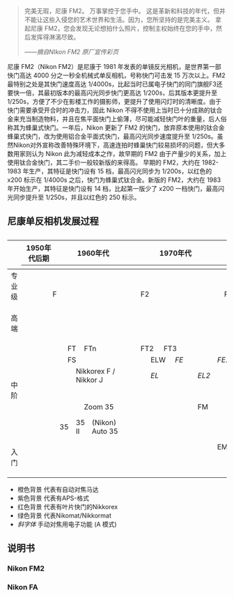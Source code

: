 
> 完美无瑕，尼康 FM2。
  万事掌控于您手中。
  这是革新和科技的年代，但并不能让这些入侵您的艺术世界和生活。因为，您所坚持的是完美主义。
  拿起尼康 FM2，您会发现无论想拍什么照片，控制主权始终在您的手中，然后发挥得淋漓尽致。
>  
> *——摘自NIkon FM2 原厂宣传彩页*

尼康 FM2（Nikon FM2）是尼康于 1981 年发表的单镜反光相机，是世界第一部快门高达 4000 分之一秒全机械式单反相机，号称快门可击发 15 万次以上。FM2 最特别之处是其快门速度高达 1/4000s，比起当时已属电子快门的同门旗舰F3还要快一倍，其最初版本的最高闪光同步快门更高达 1/200s，后其版本更提升至 1/250s，方便了不少在影楼工作的摄影师，更提升了使用闪灯时的清晰度。由于快门需要承受开合时的冲击力，固此 Nikon 不得不使用上当时已十分成熟的钛合金来充当制造物料，并且在焦平面快门上偷薄，尽可能减轻快门叶的重量，后人俗称其为蜂巢式快门。一年后，Nikon 更新了 FM2 的快门，放弃原本使用的钛合金蜂巢式快门，改为使用铝合金平面式快门，最高闪光同步速度提升至 1/250s。虽然Nikon对外宣称改善特殊环境下，高速连拍时蜂巢快门较易损坏的问题，但大多数用家则认为 Nikon 此为减轻成本之作，故早期的 FM2 由于产量少的关系，加上使用钛合金快门，其二手价一般较新版的来得高。 早期的 FM2，大约在 1982-1983 年生产，其特征是快门设有 15 档，最高闪光同步为 1/200s，以红色的 x200 标示在 1/4000s 之后，快门为蜂巢式钛合金。新版的 FM2，大约在 1983 年开始生产，其特征是快门设有 14 档，比起第一版少了 x200 一档快门，最高闪光同步提升至 1/250s，并且以红色的 250 标示。



## 尼康单反相机发展过程

<table>
	<caption></caption>
  <thead>
  <tr>
    <th rowspan="2"></th>
    <th colspan="5">1950年代后期</th>
    <th colspan="10">1960年代</th>
    <th colspan="10">1970年代</th>
    <th colspan="10">1980年代</th>
    <th colspan="10">1990年代</th>
    <th colspan="10">2000年代</th>
    <th colspan="10">2001年代</th>
  </tr>
  <tr>
    <th></th>
    <th></th>
    <th></th>
    <th></th>
    <th></th>
    <th></th>
    <th></th>
    <th></th>
    <th></th>
    <th></th>
    <th></th>
    <th></th>
    <th></th>
    <th></th>
    <th></th>
    <th></th>
    <th></th>
    <th></th>
    <th></th>
    <th></th>
    <th></th>
    <th></th>
    <th></th>
    <th></th>
    <th></th>
    <th></th>
    <th></th>
    <th></th>
    <th></th>
    <th></th>
    <th></th>
    <th></th>
    <th></th>
    <th></th>
    <th></th>
    <th></th>
    <th></th>
    <th></th>
    <th></th>
    <th></th>
    <th></th>
    <th></th>
    <th></th>
    <th></th>
    <th></th>
    <th></th>
    <th></th>
    <th></th>
    <th></th>
    <th></th>
    <th></th>
    <th></th>
    <th></th>
    <th></th>
    <th></th>
    <th></th>
    <th></th>
    <th></th>
    <th></th>
    <th></th>
    <th></th>
    <th></th>
    <th></th>
    <th></th>
    <th></th>
  </tr>
  </thead>
  <tbody>
    <tr>
      <td rowspan="2">专业级</td>
      <td colspan="5"></td>
      <td colspan="10"></td>
      <td colspan="10"></td>
      <td colspan="3"></td>
      <td colspan="5" class="mark-autofocus">F3AF</td>
      <td rowspan="2" colspan="8" class="mark-autofocus">F4</td>
      <td rowspan="2" colspan="8" class="mark-autofocus">F5</td>
      <td rowspan="2" colspan="16" class="mark-autofocus">F6</td>
    </tr>
    <tr>
      <td colspan="4"></td>
      <td colspan="12">F</td>
      <td colspan="9">F2</td>
      <td colspan="8">F3</td>
    </tr>
    <tr>
      <td rowspan="2">高端</td>
      <td rowspan="2" colspan="5"></td>
      <td rowspan="2" colspan="10"></td>
      <td rowspan="2" colspan="10"></td>
      <td colspan="6"></td>
      <td colspan="4" class="mark-autofocus">F-501 (N2020)</td>
      <td colspan="2" class="mark-autofocus">F90 (N90)</td>
      <td colspan="7" class="mark-autofocus">F90X (N90s)</td>
      <td colspan="11" class="mark-autofocus">F100</td>
      <td rowspan="2" colspan="10"></td>
    </tr>
    <tr>
      <td colspan="8"></td>
      <td colspan="3" class="mark-autofocus">F-801 (N8008)</td>
      <td colspan="9" class="mark-autofocus">F-801S (N8008S)</td>
      <td colspan="10" class="mark-autofocus">F80 (N80)</td>
    </tr>
    <tr>
      <td rowspan="6">中阶</td>
      <td rowspan="6" colspan="5"></td>
      <td rowspan="2"></td>
      <td colspan="2" class="mark-nikomat">FT</td>
      <td colspan="8" class="mark-nikomat">FTn</td>
      <td colspan="2" class="mark-nikomat">FT2</td>
      <td colspan="2" class="mark-nikomat">FT3</td>
      <td></td>
      <td colspan="10"></td>
      <td rowspan="2" colspan="4">F-601 (N6006)</td>
      <td rowspan="2" colspan="9">F70 (N70)</td>
      <td rowspan="2" colspan="11">F75 (N75)</td>
      <td rowspan="5" colspan="10"></td>
    </tr>
    <tr>
      <td colspan="7" class="mark-nikomat">FS</td>
      <td colspan="4"></td>
      <td colspan="2" class="mark-nikomat">ELW</td>
      <td colspan="5"><i>FE</i></td>
      <td colspan="7"><i>FE2</i></td>
    </tr>
    <tr>
      <td colspan="2"></td>
      <td colspan="8">Nikkorex F / Nikkor J</td>
      <td colspan="2"></td>
      <td colspan="4" class="mark-nikomat"><i>EL</i></td>
      <td></td>
      <td colspan="2"><i>EL2</i></td>
      <td></td>
      <td colspan="3"></td>
      <td colspan="7"><i>FA</i></td>
      <td colspan="6"><i>F-601M (N6000)</i></td>
      <td colspan="14"><i>FE10</i></td>
    </tr>
    <tr>
      <td colspan="10"></td>
      <td colspan="10"></td>
      <td colspan="10"></td>
      <td colspan="8"></td>
      <td colspan="6" class="mark-aps">Pronea S</td>
      <td colspan="6"></td>
    </tr>
    <tr>
      <td colspan="3"></td>
      <td colspan="7" class="mark-compur">Zoom 35</td>
      <td colspan="7"></td>
      <td colspan="5">FM</td>
      <td colspan="13">FM2</td>
      <td></td>
      <td colspan="5" class="mark-aps">Pronea 600i/6i</td>
      <td colspan="9">FM3A</td>
    </tr>
    <tr>
      <td colspan="2" class="mark-compur">35</td>
      <td colspan="2" class="mark-compur">35 II</td>
      <td colspan="6" class="mark-compur">(Nikon) Auto 35</td>
      <td colspan="10"></td>
      <td colspan="10"></td>
      <td colspan="5"></td>
      <td colspan="25">FM10</td>
    </tr>
    <tr>
      <td rowspan="2">入门</td>
      <td rowspan="2" colspan="5"></td>
      <td rowspan="2" colspan="10"></td>
      <td colspan="9"></td>
      <td colspan="3">EM</td>
      <td colspan="3">FG</td>
      <td colspan="4">F-301 (N2000)</td>
      <td colspan="5" class="mark-autofocus">F-401S (N4004S)</td>
      <td colspan="6" class="mark-autofocus">F50 (N50)</td>
      <td colspan="10" class="mark-autofocus">F65 (N65)</td>
      <td rowspan="2" colspan="10"></td>
    </tr>
    <tr>
      <td colspan="10"></td>
      <td colspan="4"></td>
      <td colspan="3">FG-20</td>
      <td colspan="4" class="mark-autofocus">F-401 (N4004)</td>
      <td colspan="8" class="mark-autofocus">F-401X (N5005)</td>
      <td colspan="3" class="mark-autofocus">F60 (N60)</td>
      <td colspan="8" class="mark-autofocus">F55 (N55)</td>
    </tr>
  </tbody>
</table>

<ul class="list-inline"><li class="list-inline-item"><span class="mark-autofocus">橙色背景</span> 代表有自动对焦马达</li><li class="list-inline-item"><span class="mark-aps">紫色背景</span> 代表有APS-格式</li><li class="list-inline-item"><span class="mark-compur">红色背景</span> 代表有叶片快门的Nikkorex</li><li class="list-inline-item"><span class="mark-nikomat">绿色背景</span> 代表Nikomat/Nikkormat</li><li class="list-inline-item"><i>斜字体</i> 手动对焦用电子功能 (A 模式)</li></ul>


## 说明书

### Nikon FM2

### Nikon FA